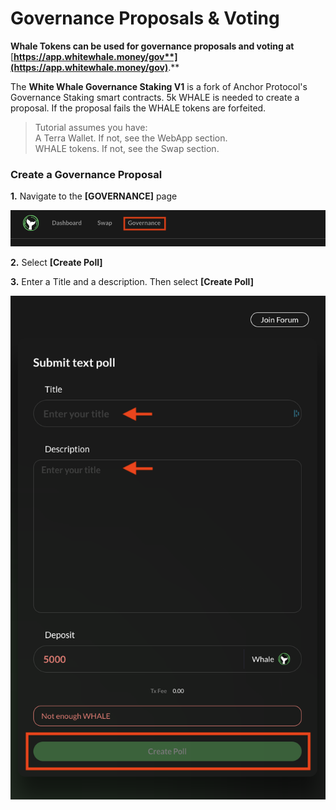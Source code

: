 # Governance Proposals & Voting

**Whale Tokens can be used for governance proposals and voting at** [**https://app.whitewhale.money/gov**](https://app.whitewhale.money/gov)**.**

The **White Whale Governance Staking V1** is a fork of Anchor Protocol's Governance Staking smart contracts. 5k WHALE is needed to create a proposal. If the proposal fails the WHALE tokens are forfeited. 

> Tutorial assumes you have:  
> A Terra Wallet. If not, see the WebApp section.  
> WHALE tokens. If not, see the Swap section. 

### Create a Governance Proposal

**1.** Navigate to the **\[GOVERNANCE\]** page

![](assets/governance1.png)

**2.** Select **\[Create Poll\]**

**3.** Enter a Title and a description. Then select **\[Create Poll\]** 

![](assets/proposals1.png)

